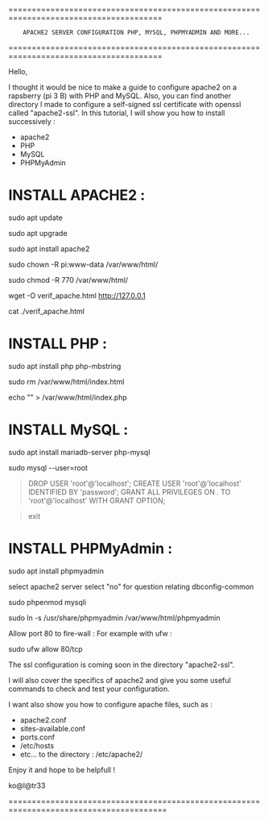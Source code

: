 =======================================================================================

		APACHE2 SERVER CONFIGURATION PHP, MYSQL, PHPMYADMIN AND MORE...

=======================================================================================

Hello,

I thought it would be nice to make a guide to configure apache2 on a rapsberry
(pi 3 B) with PHP and MySQL.
Also, you can find another directory I made to configure a self-signed ssl
certificate with openssl called "apache2-ssl".
In this tutorial, I will show you how to install successively :
+ apache2
+ PHP
+ MySQL
+ PHPMyAdmin

INSTALL APACHE2 :
=================

sudo apt update

sudo apt upgrade

sudo apt install apache2

sudo chown -R pi:www-data /var/www/html/

sudo chmod -R 770 /var/www/html/

wget -O verif_apache.html http://127.0.0.1

cat ./verif_apache.html


INSTALL PHP :
=============

sudo apt install php php-mbstring

sudo rm /var/www/html/index.html

echo "<?php phpinfo(); ?>" > /var/www/html/index.php


INSTALL MySQL :
===============

sudo apt install mariadb-server php-mysql

sudo mysql --user=root

>DROP USER 'root'@'localhost';
>CREATE USER 'root'@'localhost' IDENTIFIED BY 'password';
>GRANT ALL PRIVILEGES ON *.* TO 'root'@'localhost' WITH GRANT OPTION;

>exit

INSTALL PHPMyAdmin :
====================

sudo apt install phpmyadmin

select apache2 server
select "no" for question relating dbconfig-common

sudo phpenmod mysqli

sudo ln -s /usr/share/phpmyadmin /var/www/html/phpmyadmin

Allow port 80 to fire-wall :
For example with ufw :

sudo ufw allow 80/tcp


The ssl configuration is coming soon in the directory "apache2-ssl".

I will also cover the specifics of apache2 and give you some useful commands
to check and test your configuration.

I want also show you how to configure apache files, such as :
+ apache2.conf
+ sites-available.conf
+ ports.conf
+ /etc/hosts
+ etc...
to the directory : /etc/apache2/


Enjoy it and hope to be helpfull !

ko@l@tr33

========================================================================================

